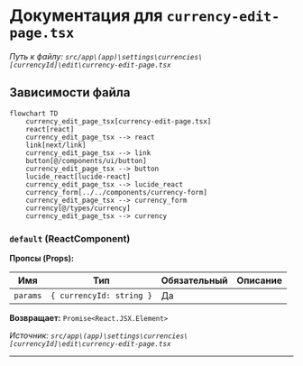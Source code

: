 # Документация для `currency-edit-page.tsx`

*Путь к файлу: `src/app\(app)\settings\currencies\[currencyId]\edit\currency-edit-page.tsx`*

## Зависимости файла

```mermaid
flowchart TD
    currency_edit_page_tsx[currency-edit-page.tsx]
    react[react]
    currency_edit_page_tsx --> react
    link[next/link]
    currency_edit_page_tsx --> link
    button[@/components/ui/button]
    currency_edit_page_tsx --> button
    lucide_react[lucide-react]
    currency_edit_page_tsx --> lucide_react
    currency_form[../../components/currency-form]
    currency_edit_page_tsx --> currency_form
    currency[@/types/currency]
    currency_edit_page_tsx --> currency
```

### `default` (ReactComponent)

**Пропсы (Props):**

| Имя | Тип | Обязательный | Описание |
|---|---|---|---|
| `params` | `{ currencyId: string }` | Да |  |

**Возвращает:** `Promise<React.JSX.Element>`

*Источник: `src/app\(app)\settings\currencies\[currencyId]\edit\currency-edit-page.tsx`*

---
